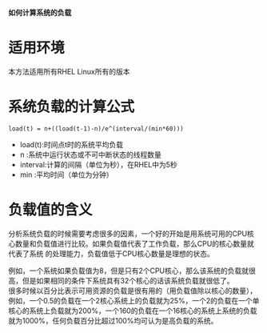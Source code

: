 **如何计算系统的负载**   

 
# 适用环境   
本方法适用所有RHEL Linux所有的版本    

# 系统负载的计算公式    
`load(t) = n+((load(t-1)-n)/e^(interval/(min*60)))`   

* load(t):时间点t时的系统平均负载    
* n      :系统中运行状态或不可中断状态的线程数量    
* interval:计算的间隔（单位为秒），在RHEL中为5秒    
* min	  :平均时间（单位为分钟）    

# 负载值的含义    
分析系统负载的时候需要考虑很多的因素，一个好的开始是用系统可用的CPU核心数量和负载值进行比较。如果负载值代表了工作负载，那么CPU的核心数量就代表了系统
的处理能力，负载值低于CPU核心数量是理想的状态。    

例如，一个系统如果负载值为8，但是只有2个CPU核心，那么该系统的负载就很高，但是如果相同的条件下系统具有32个核心的话该系统负载就很低了。    
很多时候以百分比表示可用资源的负载是很有用的（用负载值除以核心的数量），例如，一个0.5的负载在一个2核心系统上的负载就为25%，一个2的负载在一个单核心的系统上负载就为200%，一个160的负载在一个16核心的系统上系统的负载就为1000%，任何负载百分比超过100%均可认为是高负载的系统。
